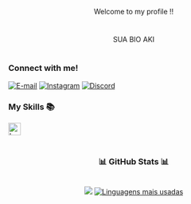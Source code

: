 <div align="center">
   <p>Welcome to my profile !!</p>
</div>

#

<div align="center">
  <p>SUA BIO AKI</p>
</div>
  
#

<h3 align="left">Connect with me!</h3>

[![E-mail](https://img.shields.io/badge/-Email-000?style=for-the-badge&logo=Gmail&logoColor=00FF00&color:FFF)](mailto:cpassos2002@gmail.com)
[![Instagram](https://img.shields.io/badge/-Instagram-000?style=for-the-badge&logo=instagram&logoColor=00FF00&color:FFF)](https://www.instagram.com/carlos.phsy?igsh=MXBzNnhpeDhyb3F1eA==)
[![Discord](https://img.shields.io/badge/-discord-000?style=for-the-badge&logo=discord&logoColor=00FF00&color:FFF)](https://discord.gg/sZnuksgens)


<h3 align="left">My Skills 📚</h3>

<div align="left">
  <img src="https://cdn.jsdelivr.net/gh/devicons/devicon/icons/lua/lua-original.svg" height="25" alt="Lua logo"  />
  <img width="8" />
</div>

#

<div style="text-align: center;" align="center">
  <h3>📊 GitHub Stats 📊</h3>
  <br>
  <img src="https://github-readme-stats-git-masterrstaa-rickstaa.vercel.app/api?username=CaduTM&hide_title=true&show_icons=true&include_all_commits=false&count_private=true&line_height=25&hide=issues&bg_color=000&title_color=00FF00&text_color=FFF&border_radius=3&border_color=00FF00&icon_color=00FF00&theme=jolly">

  <a href="https://github.com/CaduTM/github-readme-stats">
    <img src="https://github-readme-stats-git-masterrstaa-rickstaa.vercel.app/api/top-langs/?username=CaduTM&line_height=10&card_width=290&layout=compact&hide_title=false&count_private=true&langs_count=4&show_icons=true&title_color=00FF00&hide=html,scss,less&bg_color=000&text_color=00FF00&border_radius=3&border_color=00FF00&count_private=true" alt="Linguagens mais usadas">
  </a>
</div>
